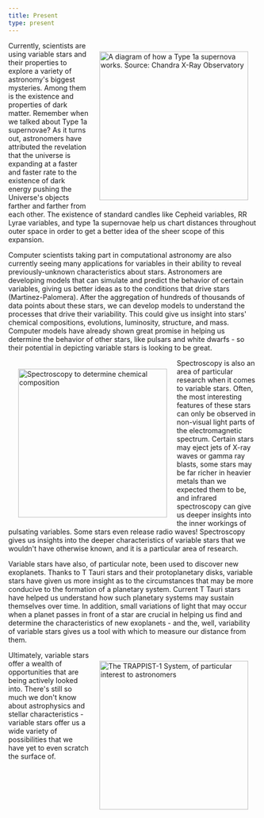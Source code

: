 ```yaml
---
title: Present
type: present
---
```


<img align="right" width="300" style="margin: 20px;" title="A diagram of how a Type 1a supernova works. Source: Chandra X-Ray Observatory" src="https://chandra.harvard.edu/graphics/resources/illustrations/snr_type1a_420.jpg" />

Currently, scientists are using variable stars and their properties to explore a variety of astronomy's biggest mysteries. Among them is the existence and properties of dark matter. Remember when we talked about Type 1a supernovae? As it turns out, astronomers have attributed the revelation that the universe is expanding at a faster and faster rate to the existence of dark energy pushing the Universe's objects farther and farther from each other. The existence of standard candles like Cepheid variables, RR Lyrae variables, and type 1a supernovae help us chart distances throughout outer space in order to get a better idea of the sheer scope of this expansion.

Computer scientists taking part in computational astronomy are also currently seeing many applications for variables in their ability to reveal previously-unknown characteristics about stars. Astronomers are developing models that can simulate and predict the behavior of certain variables, giving us better ideas as to the conditions that drive stars (Martinez-Palomera). After the aggregation of hundreds of thousands of data points about these stars, we can develop models to understand the processes that drive their variability. This could give us insight into stars' chemical compositions, evolutions, luminosity, structure, and mass. Computer models have already shown great promise in helping us determine the behavior of other stars, like pulsars and white dwarfs - so their potential in depicting variable stars is looking to be great.

<img align="left" width="300" style="margin: 20px;" title="Spectroscopy to determine chemical composition" src="https://www.researchgate.net/publication/258808094/figure/fig1/AS:669998251012123@1536751439926/Spectrum-of-a-cataclysmic-variable-star.jpg" />

Spectroscopy is also an area of particular research when it comes to variable stars. Often, the most interesting features of these stars can only be observed in non-visual light parts of the electromagnetic spectrum. Certain stars may eject jets of X-ray waves or gamma ray blasts, some stars may be far richer in heavier metals than we expected them to be, and infrared spectroscopy can give us deeper insights into the inner workings of pulsating variables. Some stars even release radio waves! Spectroscopy gives us insights into the deeper characteristics of variable stars that we wouldn't have otherwise known, and it is a particular area of research.

Variable stars have also, of particular note, been used to discover new exoplanets. Thanks to T Tauri stars and their protoplanetary disks, variable stars have given us more insight as to the circumstances that may be more conducive to the formation of a planetary system. Current T Tauri stars have helped us understand how such planetary systems may sustain themselves over time. In addition, small variations of light that may occur when a planet passes in front of a star are crucial in helping us find and determine the characteristics of new exoplanets - and the, well, variability of variable stars gives us a tool with which to measure our distance from them.

<img align="right" width="300" style="margin: 20px;" title="The TRAPPIST-1 System, of particular interest to astronomers" src="https://science.nasa.gov/wp-content/uploads/2023/09/PIA22093-NASA-1.jpg" />

Ultimately, variable stars offer a wealth of opportunities that are being actively looked into. There's still so much we don't know about astrophysics and stellar characteristics - variable stars offer us a wide variety of possibilities that we have yet to even scratch the surface of.